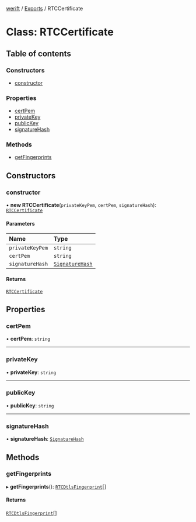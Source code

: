 [werift](../README.md) / [Exports](../modules.md) / RTCCertificate

# Class: RTCCertificate

## Table of contents

### Constructors

- [constructor](RTCCertificate.md#constructor)

### Properties

- [certPem](RTCCertificate.md#certpem)
- [privateKey](RTCCertificate.md#privatekey)
- [publicKey](RTCCertificate.md#publickey)
- [signatureHash](RTCCertificate.md#signaturehash)

### Methods

- [getFingerprints](RTCCertificate.md#getfingerprints)

## Constructors

### constructor

• **new RTCCertificate**(`privateKeyPem`, `certPem`, `signatureHash`): [`RTCCertificate`](RTCCertificate.md)

#### Parameters

| Name | Type |
| :------ | :------ |
| `privateKeyPem` | `string` |
| `certPem` | `string` |
| `signatureHash` | [`SignatureHash`](../modules.md#signaturehash) |

#### Returns

[`RTCCertificate`](RTCCertificate.md)

## Properties

### certPem

• **certPem**: `string`

___

### privateKey

• **privateKey**: `string`

___

### publicKey

• **publicKey**: `string`

___

### signatureHash

• **signatureHash**: [`SignatureHash`](../modules.md#signaturehash)

## Methods

### getFingerprints

▸ **getFingerprints**(): [`RTCDtlsFingerprint`](RTCDtlsFingerprint.md)[]

#### Returns

[`RTCDtlsFingerprint`](RTCDtlsFingerprint.md)[]
